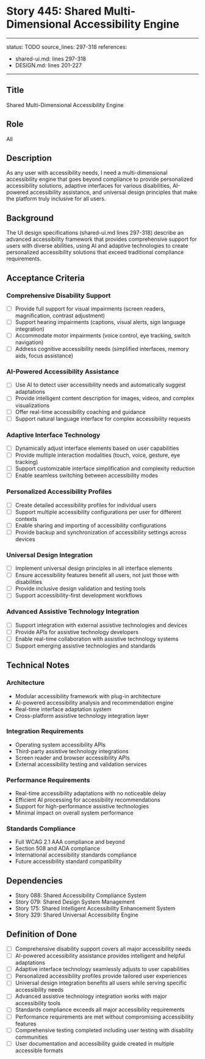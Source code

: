 # Story 445: Shared Multi-Dimensional Accessibility Engine

---
status: TODO
source_lines: 297-318
references:
  - shared-ui.md: lines 297-318
  - DESIGN.md: lines 201-227
---

## Title
Shared Multi-Dimensional Accessibility Engine

## Role
All

## Description
As any user with accessibility needs, I need a multi-dimensional accessibility engine that goes beyond compliance to provide personalized accessibility solutions, adaptive interfaces for various disabilities, AI-powered accessibility assistance, and universal design principles that make the platform truly inclusive for all users.

## Background
The UI design specifications (shared-ui.md lines 297-318) describe an advanced accessibility framework that provides comprehensive support for users with diverse abilities, using AI and adaptive technologies to create personalized accessibility solutions that exceed traditional compliance requirements.

## Acceptance Criteria

### Comprehensive Disability Support
- [ ] Provide full support for visual impairments (screen readers, magnification, contrast adjustment)
- [ ] Support hearing impairments (captions, visual alerts, sign language integration)
- [ ] Accommodate motor impairments (voice control, eye tracking, switch navigation)
- [ ] Address cognitive accessibility needs (simplified interfaces, memory aids, focus assistance)

### AI-Powered Accessibility Assistance
- [ ] Use AI to detect user accessibility needs and automatically suggest adaptations
- [ ] Provide intelligent content description for images, videos, and complex visualizations
- [ ] Offer real-time accessibility coaching and guidance
- [ ] Support natural language interface for complex accessibility requests

### Adaptive Interface Technology
- [ ] Dynamically adjust interface elements based on user capabilities
- [ ] Provide multiple interaction modalities (touch, voice, gesture, eye tracking)
- [ ] Support customizable interface simplification and complexity reduction
- [ ] Enable seamless switching between accessibility modes

### Personalized Accessibility Profiles
- [ ] Create detailed accessibility profiles for individual users
- [ ] Support multiple accessibility configurations per user for different contexts
- [ ] Enable sharing and importing of accessibility configurations
- [ ] Provide backup and synchronization of accessibility settings across devices

### Universal Design Integration
- [ ] Implement universal design principles in all interface elements
- [ ] Ensure accessibility features benefit all users, not just those with disabilities
- [ ] Provide inclusive design validation and testing tools
- [ ] Support accessibility-first development workflows

### Advanced Assistive Technology Integration
- [ ] Support integration with external assistive technologies and devices
- [ ] Provide APIs for assistive technology developers
- [ ] Enable real-time collaboration with assistive technology systems
- [ ] Support emerging assistive technologies and standards

## Technical Notes

### Architecture
- Modular accessibility framework with plug-in architecture
- AI-powered accessibility analysis and recommendation engine
- Real-time interface adaptation system
- Cross-platform assistive technology integration layer

### Integration Requirements
- Operating system accessibility APIs
- Third-party assistive technology integrations
- Screen reader and browser accessibility APIs
- External accessibility testing and validation services

### Performance Requirements
- Real-time accessibility adaptations with no noticeable delay
- Efficient AI processing for accessibility recommendations
- Support for high-performance assistive technologies
- Minimal impact on overall system performance

### Standards Compliance
- Full WCAG 2.1 AAA compliance and beyond
- Section 508 and ADA compliance
- International accessibility standards compliance
- Future accessibility standard compatibility

## Dependencies
- Story 088: Shared Accessibility Compliance System
- Story 079: Shared Design System Management
- Story 175: Shared Intelligent Accessibility Enhancement System
- Story 329: Shared Universal Accessibility Engine

## Definition of Done
- [ ] Comprehensive disability support covers all major accessibility needs
- [ ] AI-powered accessibility assistance provides intelligent and helpful adaptations
- [ ] Adaptive interface technology seamlessly adjusts to user capabilities
- [ ] Personalized accessibility profiles provide tailored user experiences
- [ ] Universal design integration benefits all users while serving specific accessibility needs
- [ ] Advanced assistive technology integration works with major accessibility tools
- [ ] Standards compliance exceeds all major accessibility requirements
- [ ] Performance requirements are met without compromising accessibility features
- [ ] Comprehensive testing completed including user testing with disability communities
- [ ] User documentation and accessibility guide created in multiple accessible formats